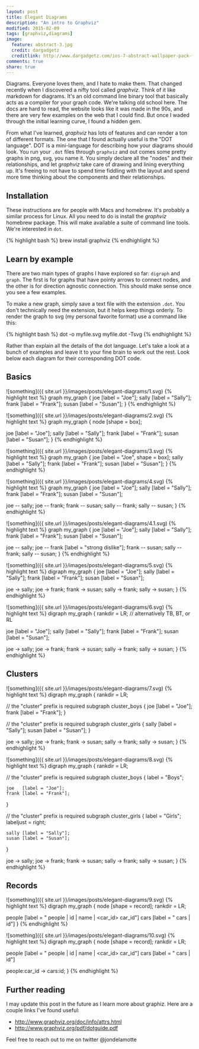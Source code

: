 ```yaml
---
layout: post
title: Elegant Diagrams
description: "An intro to Graphviz"
modified: 2015-02-09
tags: [graphviz,diagrams]
image:
  feature: abstract-3.jpg
  credit: dargadgetz
  creditlink: http://www.dargadgetz.com/ios-7-abstract-wallpaper-pack-for-iphone-5-and-ipod-touch-retina/
comments: true
share: true
---
```


Diagrams. Everyone loves them, and I hate to make them. That changed recently
when I discovered a nifty tool called *graphviz*. Think of it like markdown for
diagrams. It's an old command line binary tool that basically acts as a
compiler for your graph code. We're talking old school here. The docs are hard
to read, the website looks like it was made in the 90s, and there are very few
examples on the web that I could find. But once I waded through the initial
learning curve, I found a hidden gem.

From what I've learned, *graphviz* has lots of features and can render a ton of
different formats. The one that I found actually useful is the "DOT language".
DOT is a mini-language for describing how your diagrams should look. You run
your `.dot` files through `graphviz` and out comes some pretty graphs in png,
svg, you name it. You simply declare all the "nodes" and their relationships,
and let *graphviz* take care of drawing and lining everything up. It's freeing to
not have to spend time fiddling with the layout and spend more time thinking
about the components and their relationships.

## Installation

These instructions are for people with Macs and homebrew. It's probably a
similar process for Linux. All you need to do is install the *graphviz*
homebrew package. This will make available a suite of command line tools. We're
interested in `dot`.

{% highlight bash %}
brew install graphviz
{% endhighlight %}

## Learn by example

There are two main types of graphs I have explored so far: `digraph` and
`graph`. The first is for graphs that have pointy arrows to connect nodes, and
the other is for direction agnostic connection. This should make sense once you
see a few examples.

To make a new graph, simply save a text file with the extension `.dot`. You
don't technically need the extension, but it helps keep things orderly. To
render the graph to svg (my personal favorite format) use a command like this:

{% highlight bash %}
dot -o myfile.svg myfile.dot -Tsvg
{% endhighlight %}

Rather than explain all the details of the dot language. Let's take a look at
a bunch of examples and leave it to your fine brain to work out the rest. Look
below each diagram for their corresponding DOT code.

## Basics

![something]({{ site.url }}/images/posts/elegant-diagrams/1.svg)
{% highlight text %}
graph my_graph {
  joe   [label = "Joe"];
  sally [label = "Sally"];
  frank [label = "Frank"];
  susan [label = "Susan"];
}
{% endhighlight %}

![something]({{ site.url }}/images/posts/elegant-diagrams/2.svg)
{% highlight text %}
graph my_graph {
  node  [shape = box];

  joe   [label = "Joe"];
  sally [label = "Sally"];
  frank [label = "Frank"];
  susan [label = "Susan"];
}
{% endhighlight %}

![something]({{ site.url }}/images/posts/elegant-diagrams/3.svg)
{% highlight text %}
graph my_graph {
  joe   [label = "Joe", shape = box];
  sally [label = "Sally"];
  frank [label = "Frank"];
  susan [label = "Susan"];
}
{% endhighlight %}

![something]({{ site.url }}/images/posts/elegant-diagrams/4.svg)
{% highlight text %}
graph my_graph {
  joe   [label = "Joe"];
  sally [label = "Sally"];
  frank [label = "Frank"];
  susan [label = "Susan"];

  joe   -- sally;
  joe   -- frank;
  frank -- susan;
  sally -- frank;
  sally -- susan;
}
{% endhighlight %}

![something]({{ site.url }}/images/posts/elegant-diagrams/4.1.svg)
{% highlight text %}
graph my_graph {
  joe   [label = "Joe"];
  sally [label = "Sally"];
  frank [label = "Frank"];
  susan [label = "Susan"];

  joe   -- sally;
  joe   -- frank [label = "strong dislike"];
  frank -- susan;
  sally -- frank;
  sally -- susan;
}
{% endhighlight %}

![something]({{ site.url }}/images/posts/elegant-diagrams/5.svg)
{% highlight text %}
digraph my_graph {
  joe   [label = "Joe"];
  sally [label = "Sally"];
  frank [label = "Frank"];
  susan [label = "Susan"];

  joe   -> sally;
  joe   -> frank;
  frank -> susan;
  sally -> frank;
  sally -> susan;
}
{% endhighlight %}

![something]({{ site.url }}/images/posts/elegant-diagrams/6.svg)
{% highlight text %}
digraph my_graph {
  rankdir = LR; // alternatively TB, BT, or RL

  joe   [label = "Joe"];
  sally [label = "Sally"];
  frank [label = "Frank"];
  susan [label = "Susan"];

  joe   -> sally;
  joe   -> frank;
  frank -> susan;
  sally -> frank;
  sally -> susan;
}
{% endhighlight %}

## Clusters

![something]({{ site.url }}/images/posts/elegant-diagrams/7.svg)
{% highlight text %}
digraph my_graph {
  rankdir = LR;

  // the "cluster" prefix is required
  subgraph cluster_boys {
    joe   [label = "Joe"];
    frank [label = "Frank"];
  }

  // the "cluster" prefix is required
  subgraph cluster_girls {
    sally [label = "Sally"];
    susan [label = "Susan"];
  }

  joe   -> sally;
  joe   -> frank;
  frank -> susan;
  sally -> frank;
  sally -> susan;
}
{% endhighlight %}

![something]({{ site.url }}/images/posts/elegant-diagrams/8.svg)
{% highlight text %}
digraph my_graph {
  rankdir = LR;

  // the "cluster" prefix is required
  subgraph cluster_boys {
    label = "Boys";

    joe   [label = "Joe"];
    frank [label = "Frank"];
  }

  // the "cluster" prefix is required
  subgraph cluster_girls {
    label = "Girls";
    labeljust = right;

    sally [label = "Sally"];
    susan [label = "Susan"];
  }

  joe   -> sally;
  joe   -> frank;
  frank -> susan;
  sally -> frank;
  sally -> susan;
}
{% endhighlight %}

## Records

![something]({{ site.url }}/images/posts/elegant-diagrams/9.svg)
{% highlight text %}
digraph my_graph {
  node [shape = record];
  rankdir = LR;

  people [label = "<people> people | <id> id | <name> name | <car_id> car_id"]
  cars   [label = "<cars> cars | <id> id"]
}
{% endhighlight %}

![something]({{ site.url }}/images/posts/elegant-diagrams/10.svg)
{% highlight text %}
digraph my_graph {
  node [shape = record];
  rankdir = LR;

  people [label = "<people> people | <id> id | <name> name | <car_id> car_id"]
  cars   [label = "<cars> cars | <id> id"]

  people:car_id -> cars:id;
}
{% endhighlight %}

## Further reading

I may update this post in the future as I learn more about graphiz. Here are a
couple links I've found useful:

- http://www.graphviz.org/doc/info/attrs.html
- http://www.graphviz.org/pdf/dotguide.pdf

Feel free to reach out to me on twitter @jondelamotte

